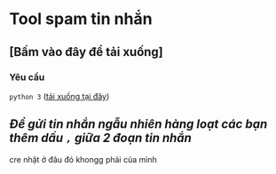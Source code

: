 # Tool spam tin nhắn
## [Bấm vào đây để tải xuống]
### Yêu cầu
`python 3` ([tải xuống tại đây](https://www.python.org/))

***Để gửi tin nhắn ngẫu nhiên hàng loạt các bạn thêm dấu `,` giữa 2 đoạn tin nhắn***
------------------------------------------------------------------
cre nhặt ở đâu đó khongg phải của mình 
```


